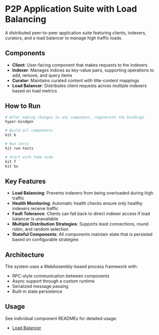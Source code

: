 # P2P Application Suite with Load Balancing

A distributed peer-to-peer application suite featuring clients, indexers, curators, and a load balancer to manage high traffic loads.

## Components

- **Client**: User-facing component that makes requests to the indexers
- **Indexer**: Manages indices as key-value pairs, supporting operations to add, remove, and query items
- **Curator**: Maintains curated content with title-content mappings
- **Load Balancer**: Distributes client requests across multiple indexers based on load metrics

## How to Run

```bash
# After making changes to any component, regenerate the bindings
hyper-bindgen

# Build all components
kit b

# Run tests
kit run-tests

# Start with fake node
kit f
kit bs
```

## Key Features

- **Load Balancing**: Prevents indexers from being overloaded during high traffic
- **Health Monitoring**: Automatic health checks ensure only healthy indexers receive traffic
- **Fault Tolerance**: Clients can fall back to direct indexer access if load balancer is unavailable
- **Multiple Distribution Strategies**: Supports least connections, round robin, and random selection
- **Stateful Components**: All components maintain state that is persisted based on configurable strategies

## Architecture

The system uses a WebAssembly-based process framework with:
- RPC-style communication between components
- Async support through a custom runtime
- Serialized message passing
- Built-in state persistence

## Usage

See individual component READMEs for detailed usage:
- [Load Balancer](./load-balancer/README.md)
